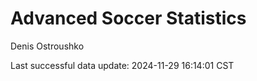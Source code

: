 # Advanced Soccer Statistics
Denis Ostroushko

<!-- gfm -->

Last successful data update: 2024-11-29 16:14:01 CST
